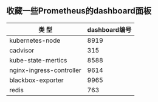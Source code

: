 ## 收藏一些Prometheus的dashboard面板

| 类 型 | dashboard编号 | 
| ----- | ------ |
| kubernetes-node | 8919 |
| cadvisor | 315 |
| kube-state-mertics | 8588 |
| nginx-ingress-controller | 9614 |
| blackbox-exporter | 9965 |
| redis | 763 |
